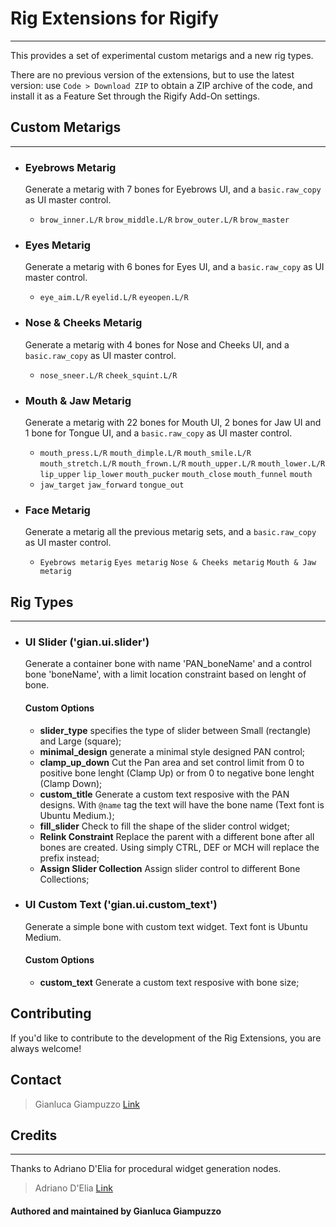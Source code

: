 # Rig Extensions for Rigify
-------

This provides a set of experimental custom metarigs and a new rig types.

There are no previous version of the extensions, but to use the latest version:
use `Code > Download ZIP` to obtain a ZIP archive of the code, and install it
as a Feature Set through the Rigify Add-On settings.

## Custom Metarigs
-------

* ### Eyebrows Metarig
  Generate a metarig with 7 bones for Eyebrows UI, and a `basic.raw_copy` as UI master control.
  * `brow_inner.L/R` `brow_middle.L/R` `brow_outer.L/R` `brow_master`

* ### Eyes Metarig
  Generate a metarig with 6 bones for Eyes UI, and a `basic.raw_copy` as UI master control.
  * `eye_aim.L/R` `eyelid.L/R` `eyeopen.L/R`
 
* ### Nose & Cheeks Metarig
  Generate a metarig with 4 bones for Nose and Cheeks UI, and a `basic.raw_copy` as UI master control.
  * `nose_sneer.L/R` `cheek_squint.L/R`
 
* ### Mouth & Jaw Metarig
  Generate a metarig with 22 bones for Mouth UI, 2 bones for Jaw UI and 1 bone for Tongue UI, and a `basic.raw_copy` as UI master control.
  * `mouth_press.L/R` `mouth_dimple.L/R` `mouth_smile.L/R` `mouth_stretch.L/R` `mouth_frown.L/R` `mouth_upper.L/R` `mouth_lower.L/R` `lip_upper` `lip_lower` `mouth_pucker` `mouth_close` `mouth_funnel` `mouth`
  * `jaw_target` `jaw_forward` `tongue_out`
 
* ### Face Metarig
  Generate a metarig all the previous metarig sets, and a `basic.raw_copy` as UI master control.
  * `Eyebrows metarig` `Eyes metarig` `Nose & Cheeks metarig` `Mouth & Jaw metarig` 
  

## Rig Types
-------

* ### UI Slider ('gian.ui.slider')

  Generate a container bone with name 'PAN_boneName' and a control bone 'boneName',
  with a limit location constraint based on lenght of bone.
  
  #### Custom Options
  * **slider_type** specifies the type of slider between Small (rectangle) and Large (square);
  * **minimal_design** generate a minimal style designed PAN control;
  * **clamp_up_down** Cut the Pan area and set control limit from 0 to positive bone lenght (Clamp Up) or from 0 to negative bone lenght (Clamp Down);
  * **custom_title** Generate a custom text resposive with the PAN designs. With `@name` tag the text will have the bone name (Text font is Ubuntu Medium.);
  * **fill_slider** Check to fill the shape of the slider control widget; 
  * **Relink Constraint** Replace the parent with a different bone after all bones are created. Using simply CTRL, DEF or MCH will replace the prefix instead;
  * **Assign Slider Collection** Assign slider control to different Bone Collections;
 
* ### UI Custom Text ('gian.ui.custom_text')

  Generate a simple bone with custom text widget. Text font is Ubuntu Medium.
  
  #### Custom Options
  * **custom_text** Generate a custom text resposive with bone size;

## Contributing
If you'd like to contribute to the development of the Rig Extensions, you are always welcome!

## Contact
> Gianluca Giampuzzo [Link](https://linktr.ee/gianlucagiampuzzo)

## Credits
-------
Thanks to Adriano D'Elia for procedural widget generation nodes.

> Adriano D'Elia [Link](https://linktr.ee/adrianodelia)

#### Authored and maintained by Gianluca Giampuzzo

